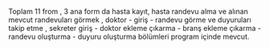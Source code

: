 Toplam 11 from , 3 ana form da hasta kayıt, hasta randevu alma ve alınan mevcut randevuları görmek , doktor - giriş - randevu görme ve duyuruları takip etme , sekreter giriş - doktor ekleme çıkarma - branş ekleme çıkarma - randevu oluşturma - duyuru oluşturma bölümleri program içinde mevcut.
